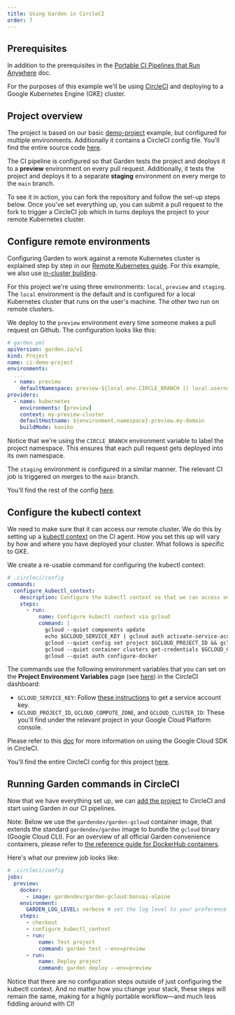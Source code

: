 ```yaml
---
title: Using Garden in CircleCI
order: 7
---
```


## Prerequisites

In addition to the prerequisites in the [Portable CI Pipelines that Run Anywhere](../use-cases/portable-ci-pipelines.md) doc.

For the purposes of this example we'll be using [CircleCI](https://circleci.com) and deploying to a Google Kubernetes Engine (GKE) cluster.

## Project overview

The project is based on our basic [demo-project](https://github.com/garden-io/garden/tree/0.13.50/examples/demo-project) example, but configured for multiple environments. Additionally it contains a CircleCI config file. You'll find the entire source code [here](https://github.com/garden-io/ci-demo-project).

The CI pipeline is configured so that Garden tests the project and deploys it to a **preview** environment on every pull request. Additionally, it tests the project and deploys it to a separate **staging** environment on every merge to the `main` branch.

To see it in action, you can fork the repository and follow the set-up steps below. Once you've set everything up, you can submit a pull request to the fork to trigger a CircleCI job which in turns deploys the project to your remote Kubernetes cluster.

## Configure remote environments

Configuring Garden to work against a remote Kubernetes cluster is explained step by step in our [Remote Kubernetes guide](../k8s-plugins/remote-k8s/README.md). For this example, we also use [in-cluster building](../k8s-plugins/guides/in-cluster-building.md).

For this project we're using three environments: `local`, `preview` and `staging`. The `local` environment is the default and is configured for a local Kubernetes cluster that runs on the user's machine. The other two run on remote clusters.

We deploy to the `preview` environment every time someone makes a pull request on Github. The configuration looks like this:

```yaml
# garden.yml
apiVersion: garden.io/v1
kind: Project
name: ci-demo-project
environments:
  ...
  - name: preview
    defaultNamespace: preview-${local.env.CIRCLE_BRANCH || local.username}
providers:
  - name: kubernetes
    environments: [preview]
    context: my-preview-cluster
    defaultHostname: ${environment.namespace}.preview.my-domain
    buildMode: kaniko
```

Notice that we're using the `CIRCLE_BRANCH` environment variable to label the project namespace. This ensures that each pull request gets deployed into its own namespace.

The `staging` environment is configured in a similar manner. The relevant CI job is triggered on merges to the `main` branch.

You'll find the rest of the config [here](https://github.com/garden-io/ci-demo-project/blob/main/garden.yml).

## Configure the kubectl context

We need to make sure that it can access our remote cluster. We do this by setting up a [kubectl context](https://kubernetes.io/docs/tasks/access-application-cluster/configure-access-multiple-clusters/) on the CI agent. How you set this up will vary by how and where you have deployed your cluster. What follows is specific to GKE.

We create a re-usable command for configuring the kubectl context:

```yaml
# .circleci/config
commands:
  configure_kubectl_context:
    description: Configure the kubectl context so that we can access our remote cluster
    steps:
      - run:
          name: Configure kubectl context via gcloud
          command: |
            gcloud --quiet components update
            echo $GCLOUD_SERVICE_KEY | gcloud auth activate-service-account --key-file=-
            gcloud --quiet config set project $GCLOUD_PROJECT_ID && gcloud --quiet config set compute/zone $GCLOUD_COMPUTE_ZONE
            gcloud --quiet container clusters get-credentials $GCLOUD_CLUSTER_ID --zone $GCLOUD_COMPUTE_ZONE
            gcloud --quiet auth configure-docker
```

The commands use the following environment variables that you can set on the **Project Environment Variables** page (see [here](https://circleci.com/docs/2.0/env-vars/#setting-an-environment-variable-in-a-project)) in the CircleCI dashboard:

- `GCLOUD_SERVICE_KEY`: Follow [these instructions](https://cloud.google.com/sdk/docs/authorizing#authorizing_with_a_service_account) to get a service account key.
- `GCLOUD_PROJECT_ID`, `GCLOUD_COMPUTE_ZONE`, and `GCLOUD_CLUSTER_ID`: These you'll find under the relevant project in your Google Cloud Platform console.

Please refer to this [doc](https://circleci.com/docs/2.0/google-auth/) for more information on using the Google Cloud SDK in CircleCI.

You'll find the entire CircleCI config for this project
[here](https://github.com/garden-io/ci-demo-project/blob/main/.circleci/config.yml).

## Running Garden commands in CircleCI

Now that we have everything set up, we can [add the project](https://circleci.com/docs/2.0/getting-started/#setting-up-your-build-on-circleci) to CircleCI and start using Garden in our CI pipelines.

Note: Below we use the `gardendev/garden-gcloud` container image, that extends the standard
`gardendev/garden` image to bundle the `gcloud` binary (Google Cloud CLI).
For an overview of all official Garden convenience containers, please refer to [the reference guide for DockerHub containers](../reference/dockerhub-containers.md).

Here's what our preview job looks like:

```yaml
# .circleci/config
jobs:
  preview:
    docker:
      - image: gardendev/garden-gcloud:bonsai-alpine
    environment:
      GARDEN_LOG_LEVEL: verbose # set the log level to your preference here
    steps:
      - checkout
      - configure_kubectl_context
      - run:
          name: Test project
          command: garden test --env=preview
      - run:
          name: Deploy project
          command: garden deploy --env=preview
```

Notice that there are no configuration steps outside of just configuring the kubectl context.
And no matter how you change your stack, these steps will remain the same, making for a highly portable
workflow—and much less fiddling around with CI!
